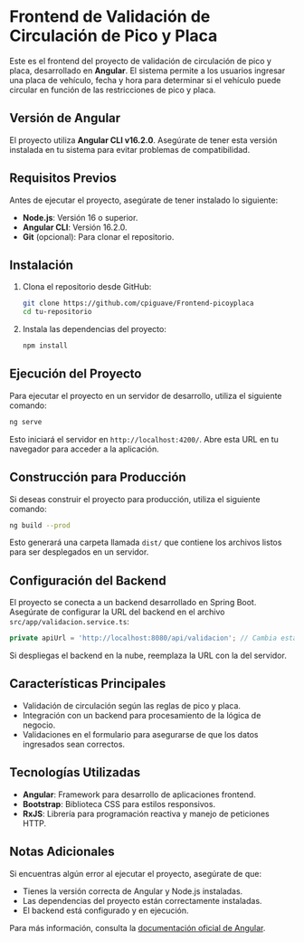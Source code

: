 # Frontend de Validación de Circulación de Pico y Placa

Este es el frontend del proyecto de validación de circulación de pico y placa, desarrollado en **Angular**. El sistema permite a los usuarios ingresar una placa de vehículo, fecha y hora para determinar si el vehículo puede circular en función de las restricciones de pico y placa.

## **Versión de Angular**

El proyecto utiliza **Angular CLI v16.2.0**. Asegúrate de tener esta versión instalada en tu sistema para evitar problemas de compatibilidad.

## **Requisitos Previos**

Antes de ejecutar el proyecto, asegúrate de tener instalado lo siguiente:

- **Node.js**: Versión 16 o superior.
- **Angular CLI**: Versión 16.2.0.
- **Git** (opcional): Para clonar el repositorio.

## **Instalación**

1. Clona el repositorio desde GitHub:
   ```bash
   git clone https://github.com/cpiguave/Frontend-picoyplaca
   cd tu-repositorio
   ```

2. Instala las dependencias del proyecto:
   ```bash
   npm install
   ```

## **Ejecución del Proyecto**

Para ejecutar el proyecto en un servidor de desarrollo, utiliza el siguiente comando:

```bash
ng serve
```

Esto iniciará el servidor en `http://localhost:4200/`. Abre esta URL en tu navegador para acceder a la aplicación.

## **Construcción para Producción**

Si deseas construir el proyecto para producción, utiliza el siguiente comando:

```bash
ng build --prod
```

Esto generará una carpeta llamada `dist/` que contiene los archivos listos para ser desplegados en un servidor.

## **Configuración del Backend**

El proyecto se conecta a un backend desarrollado en Spring Boot. Asegúrate de configurar la URL del backend en el archivo `src/app/validacion.service.ts`:

```typescript
private apiUrl = 'http://localhost:8080/api/validacion'; // Cambia esta URL si el backend está en un servidor en la nube
```

Si despliegas el backend en la nube, reemplaza la URL con la del servidor.

## **Características Principales**

- Validación de circulación según las reglas de pico y placa.
- Integración con un backend para procesamiento de la lógica de negocio.
- Validaciones en el formulario para asegurarse de que los datos ingresados sean correctos.

## **Tecnologías Utilizadas**

- **Angular**: Framework para desarrollo de aplicaciones frontend.
- **Bootstrap**: Biblioteca CSS para estilos responsivos.
- **RxJS**: Librería para programación reactiva y manejo de peticiones HTTP.

## **Notas Adicionales**

Si encuentras algún error al ejecutar el proyecto, asegúrate de que:

- Tienes la versión correcta de Angular y Node.js instaladas.
- Las dependencias del proyecto están correctamente instaladas.
- El backend está configurado y en ejecución.

Para más información, consulta la [documentación oficial de Angular](https://angular.io/docs).
